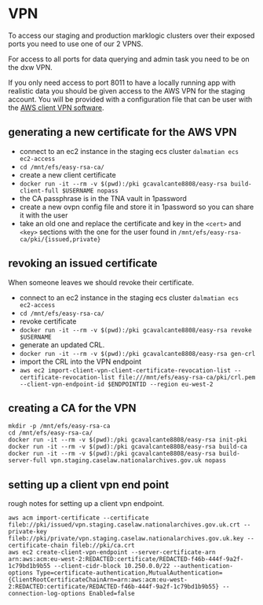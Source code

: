# VPN

To access our staging and production marklogic clusters over their exposed
ports you need to use one of our 2 VPNS.

For access to all ports for data querying and admin task you need to be on the
dxw VPN.

If you only need access to port 8011 to have a locally running app with
realistic data you should be given access to the AWS VPN for the staging
account. You will be provided with a configuration file that can be user with
the [AWS client VPN software](https://aws.amazon.com/vpn/client-vpn-download/).

## generating a new certificate for the AWS VPN

- connect to an ec2 instance in the staging ecs cluster `dalmatian ecs
  ec2-access`
- `cd /mnt/efs/easy-rsa-ca/`
- create a new client certificate
- `docker run -it --rm -v $(pwd):/pki gcavalcante8808/easy-rsa build-client-full $USERNAME nopass`
- the CA passphrase is in the TNA vault in 1password
- create a new  ovpn config file and store it in 1password so you can share it
  with the user
- take an old one and replace the certificate and key in the `<cert>` and `<key>` sections with the one for the user found in `/mnt/efs/easy-rsa-ca/pki/{issued,private}`

## revoking an issued certificate

When someone leaves we should revoke their certificate.

- connect to an ec2 instance in the staging ecs cluster `dalmatian ecs
  ec2-access`
- `cd /mnt/efs/easy-rsa-ca/`
- revoke certificate
- `docker run -it --rm -v $(pwd):/pki gcavalcante8808/easy-rsa revoke
  $USERNAME`
- generate an updated CRL.
- `docker run -it --rm -v $(pwd):/pki gcavalcante8808/easy-rsa gen-crl`
- import the CRL into the VPN endpoint
- `aws ec2 import-client-vpn-client-certificate-revocation-list
  --certificate-revocation-list file:///mnt/efs/easy-rsa-ca/pki/crl.pem
  --client-vpn-endpoint-id $ENDPOINTID --region eu-west-2`

## creating a CA for the VPN


```
mkdir -p /mnt/efs/easy-rsa-ca
cd /mnt/efs/easy-rsa-ca/
docker run -it --rm -v $(pwd):/pki gcavalcante8808/easy-rsa init-pki
docker run -it --rm -v $(pwd):/pki gcavalcante8808/easy-rsa build-ca
docker run -it --rm -v $(pwd):/pki gcavalcante8808/easy-rsa build-server-full vpn.staging.caselaw.nationalarchives.gov.uk nopass
```

## setting up a client vpn end point
rough notes for setting up a client vpn endpoint.

```
aws acm import-certificate --certificate fileb://pki/issued/vpn.staging.caselaw.nationalarchives.gov.uk.crt --private-key fileb://pki/private/vpn.staging.caselaw.nationalarchives.gov.uk.key --certificate-chain fileb://pki/ca.crt
aws ec2 create-client-vpn-endpoint --server-certificate-arn arn:aws:acm:eu-west-2:REDACTED:certificate/REDACTED-f46b-444f-9a2f-1c79bd1b9b55 --client-cidr-block 10.250.0.0/22 --authentication-options Type=certificate-authentication,MutualAuthentication={ClientRootCertificateChainArn=arn:aws:acm:eu-west-2:REDACTED:certificate/REDACTED-f46b-444f-9a2f-1c79bd1b9b55} --connection-log-options Enabled=false

```
